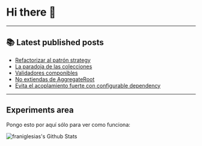 # Hi there 👋

<!--
**franiglesias/franiglesias** is a ✨ _special_ ✨ repository because its `README.md` (this file) appears on your GitHub profile.

Here are some ideas to get you started:

- 🔭 I’m currently working on ...
- 🌱 I’m currently learning ...
- 👯 I’m looking to collaborate on ...
- 🤔 I’m looking for help with ...
- 💬 Ask me about ...
- 📫 How to reach me: ...
- 😄 Pronouns: ...
- ⚡ Fun fact: ...
-->


---

## 📚 Latest published posts
<!-- TB-FEED:START -->
- [Refactorizar al patrón strategy](https://franiglesias.github.io/refactor-to-strategy/)
- [La paradoja de las colecciones](https://franiglesias.github.io/collection-paradox/)
- [Validadores componibles](https://franiglesias.github.io/composable-validators/)
- [No extiendas de AggregateRoot](https://franiglesias.github.io/no_aggregate_root/)
- [Evita el acoplamiento fuerte con configurable dependency](https://franiglesias.github.io/configurable_dependency/)
<!-- TB-FEED:END -->


---

## Experiments area

Pongo esto por aquí sólo para ver como funciona:

<img alt="franiglesias's Github Stats" src="https://github-readme-stats.vercel.app/api?username=franiglesias&show_icons=true&hide_border=true" />
